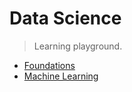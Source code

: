 Data Science
============
> Learning playground.

* [Foundations][foundations]
* [Machine Learning][ml]




[foundations]: ./foundations.md
[ml]: ./machine-learning/README.md
